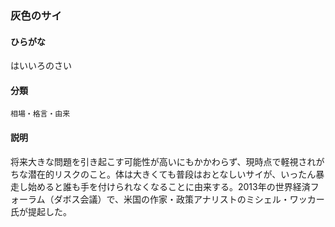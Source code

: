 <div style="display:none;">

## [あ行](securities-terms?id=あ行)
## [か行](securities-terms?id=か行)
## [さ行](securities-terms?id=さ行)
## [た行](securities-terms?id=た行)
## [な行](securities-terms?id=な行)
## [は行](securities-terms?id=は行)

</div>

### 灰色のサイ

#### ひらがな

はいいろのさい

#### 分類

`相場・格言・由来`

#### 説明

将来大きな問題を引き起こす可能性が高いにもかかわらず、現時点で軽視されがちな潜在的リスクのこと。体は大きくても普段はおとなしいサイが、いったん暴走し始めると誰も手を付けられなくなることに由来する。2013年の世界経済フォーラム（ダボス会議）で、米国の作家・政策アナリストのミシェル・ワッカー氏が提起した。

<div style="display:none;">

## [ま行](securities-terms?id=ま行)
## [や行](securities-terms?id=や行)
## [ら行](securities-terms?id=ら行)
## [わ行](securities-terms?id=わ行)
## [英数字・記号](securities-terms?id=英数字・記号)

</div>

